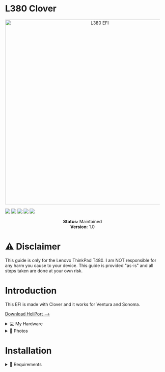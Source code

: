 # L380 Clover
<p align="center">
  <img src="https://github.com/user-attachments/assets/a637b00e-ab35-4359-8105-cd9b1804b2f2" alt="L380 EFI" width="600"/>
</p>

<!-- Badges -->
<p>
  <img src="https://img.shields.io/badge/macOS-Big%20Sur-red" />
  <img src="https://img.shields.io/badge/macOS-Monterey-pink" />
  <img src="https://img.shields.io/badge/macOS-Ventura-orange" />
  <img src="https://img.shields.io/badge/macOS-Sonoma-green" />
  <img src="https://img.shields.io/badge/license-MIT-purple" />
</p>

<p align="center">
  <strong>Status:</strong> Maintained<br>
  <strong>Version:</strong> 1.0
</p>

# ⚠️ Disclaimer
This guide is only for the Lenovo ThinkPad T480. I am NOT responsible for any harm you cause to your device. This guide is provided "as-is" and all steps taken are done at your own risk.

# Introduction
This EFI is made with Clover and it works for Ventura and Sonoma.

[Download HeliPort -->](https://github.com/OpenIntelWireless/HeliPort/releases/download/v1.5.0/HeliPort.dmg)

<details>
  <summary>💻 My Hardware</summary>
  
| Category  | Component                   |
|-----------|-----------------------------|
| CPU       | Intel Core i5-8350U          |
| GPU       | Intel UHD Graphics 620       |
| SSD       | Intel 256GB M.2 SSD          |
| Memory    | 16GB DDR4 2400Mhz            |
| Camera    | 720p Camera                  |
| WiFi & BT | Intel 18265 Wifi (HeliPort)  |

</details>

<details>
  <summary>📸 Photos</summary>
  
  ![P7010069](https://github.com/user-attachments/assets/5e346b60-59d2-4c5d-bf8d-dd354759a186)

</details>

# Installation

<details>
  <summary>🔧 Requirements</summary>

  - Lenovo ThinkPad L380
  - 32gb Flash Drive
  - Windows PC with Python
  - An interne connection
  - [Sonoma](https://www.mediafire.com/file/8eq9rjvf9ef2xju/Olarila+Sonoma+14.7.5.raw/file) [Ventura](https://www.mediafire.com/file/9g0bfwjsaffo925/Olarila+Ventura+13.7.6+22H625.raw/file)
<details>

<details>
  <summary>💾 How to make USB</summary>

1. Download the macOS installer from the App Store or a trusted source.
2. Prepare a USB drive (at least 16GB), and format it using Disk Utility as **Mac OS Extended (Journaled)** with **GUID Partition Map**.
3. Open Terminal and run the following command (replace `MyVolume` with your USB drive name):

```bash
   sudo /Applications/Install\ macOS\ Ventura.app/Contents/Resources/createinstallmedia --volume /Volumes/MyVolume

    

